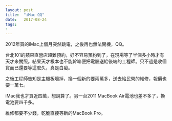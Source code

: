 ```yaml
---
layout: post
title:  "iMac QQ"
date:   2017-08-24
tags:
-
---
```

2012年買的iMac上個月突然跳電，之後再也無法開機，QQ。

台北101的蘋果直營店超難預約，好不容易預約到了，在現場等了半個多小時才有天才來關照。結果天才根本也不能幹嘛便把電腦送給後端的工程師。只不過是收個貨而已還要等這麼久，真是白癡。

之後工程師告知是主機板壞掉，換一個新的要兩萬多，送去給民營的維修，報價也要一萬七。

iMac我也才買近四萬，想說算了。另一台2011 MacBook Air電池也差不多了，換電池要四千多。

維修都要不少錢，乾脆直接等新的MacBook Pro。